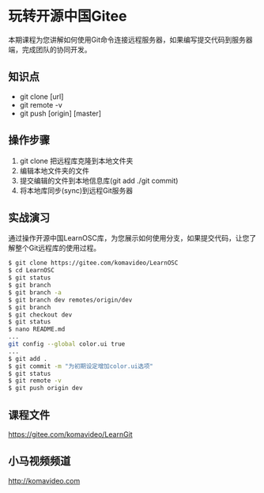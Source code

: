 玩转开源中国Gitee
================

本期课程为您讲解如何使用Git命令连接远程服务器，如果编写提交代码到服务器端，完成团队的协同开发。

## 知识点

* git clone [url]
* git remote -v
* git push [origin] [master]

## 操作步骤

1. git clone 把远程库克隆到本地文件夹
0. 编辑本地文件夹的文件
0. 提交编辑的文件到本地信息库(git add ./git commit)
0. 将本地库同步(sync)到远程Git服务器

## 实战演习

通过操作开源中国LearnOSC库，为您展示如何使用分支，如果提交代码，让您了解整个Git远程库的使用过程。

~~~bash
$ git clone https://gitee.com/komavideo/LearnOSC
$ cd LearnOSC
$ git status
$ git branch
$ git branch -a
$ git branch dev remotes/origin/dev
$ git branch
$ git checkout dev
$ git status
$ nano README.md
...
git config --global color.ui true
...
$ git add .
$ git commit -m "为初期设定增加color.ui选项"
$ git status
$ git remote -v
$ git push origin dev
~~~

## 课程文件

https://gitee.com/komavideo/LearnGit

## 小马视频频道

http://komavideo.com
